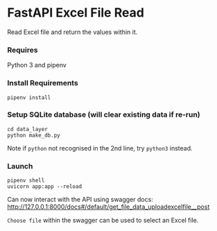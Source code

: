 # FastAPI Excel File Read
Read Excel file and return the values within it.

### Requires
Python 3 and pipenv

### Install Requirements
```
pipenv install
```

### Setup SQLite database (will clear existing data if re-run)
```
cd data_layer
python make_db.py
```
Note if `python` not recognised in the 2nd line, try `python3` instead.

### Launch

```
pipenv shell
uvicorn app:app --reload
```

Can now interact with the API using swagger docs:
http://127.0.0.1:8000/docs#/default/get_file_data_uploadexcelfile__post

`Choose file` within the swagger can be used to select an Excel file.